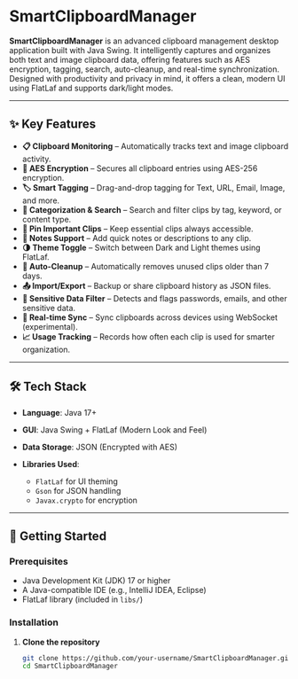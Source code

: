 # SmartClipboardManager

**SmartClipboardManager** is an advanced clipboard management desktop application built with Java Swing. It intelligently captures and organizes both text and image clipboard data, offering features such as AES encryption, tagging, search, auto-cleanup, and real-time synchronization. Designed with productivity and privacy in mind, it offers a clean, modern UI using FlatLaf and supports dark/light modes.

---

## ✨ Key Features

* **📋 Clipboard Monitoring** – Automatically tracks text and image clipboard activity.
* **🔐 AES Encryption** – Secures all clipboard entries using AES-256 encryption.
* **🏷️ Smart Tagging** – Drag-and-drop tagging for Text, URL, Email, Image, and more.
* **🧠 Categorization & Search** – Search and filter clips by tag, keyword, or content type.
* **📌 Pin Important Clips** – Keep essential clips always accessible.
* **📝 Notes Support** – Add quick notes or descriptions to any clip.
* **🌗 Theme Toggle** – Switch between Dark and Light themes using FlatLaf.
* **🧹 Auto-Cleanup** – Automatically removes unused clips older than 7 days.
* **📤 Import/Export** – Backup or share clipboard history as JSON files.
* **🚫 Sensitive Data Filter** – Detects and flags passwords, emails, and other sensitive data.
* **🔄 Real-time Sync** – Sync clipboards across devices using WebSocket (experimental).
* **📈 Usage Tracking** – Records how often each clip is used for smarter organization.

---

## 🛠 Tech Stack

* **Language**: Java 17+
* **GUI**: Java Swing + FlatLaf (Modern Look and Feel)
* **Data Storage**: JSON (Encrypted with AES)
* **Libraries Used**:

  * `FlatLaf` for UI theming
  * `Gson` for JSON handling
  * `Javax.crypto` for encryption

---

## 🚀 Getting Started

### Prerequisites

* Java Development Kit (JDK) 17 or higher
* A Java-compatible IDE (e.g., IntelliJ IDEA, Eclipse)
* FlatLaf library (included in `libs/`)

### Installation

1. **Clone the repository**

   ```bash
   git clone https://github.com/your-username/SmartClipboardManager.git
   cd SmartClipboardManager  
   ```

